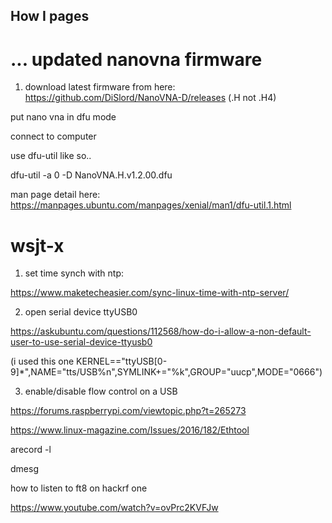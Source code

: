 ## How I pages

# ... updated nanovna firmware

1) download latest firmware from here:
https://github.com/DiSlord/NanoVNA-D/releases
(.H not .H4)

put nano vna in dfu mode

connect to computer



use dfu-util like so..

dfu-util -a 0 -D NanoVNA.H.v1.2.00.dfu


man page detail here:
https://manpages.ubuntu.com/manpages/xenial/man1/dfu-util.1.html

# wsjt-x

1. set time synch with ntp:

https://www.maketecheasier.com/sync-linux-time-with-ntp-server/


2. open serial device ttyUSB0

https://askubuntu.com/questions/112568/how-do-i-allow-a-non-default-user-to-use-serial-device-ttyusb0

(i used this one KERNEL=="ttyUSB[0-9]*",NAME="tts/USB%n",SYMLINK+="%k",GROUP="uucp",MODE="0666")


3. enable/disable flow control on a USB

https://forums.raspberrypi.com/viewtopic.php?t=265273

https://www.linux-magazine.com/Issues/2016/182/Ethtool

arecord -l

dmesg

how to listen to ft8 on hackrf one

https://www.youtube.com/watch?v=ovPrc2KVFJw


